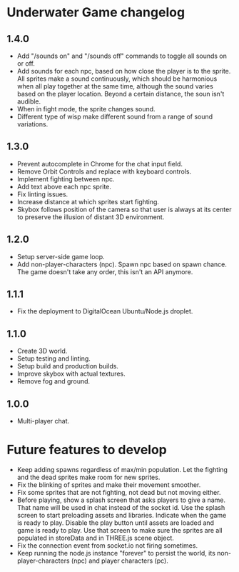 # Underwater Game changelog

## 1.4.0
- Add "/sounds on" and "/sounds off" commands to toggle all sounds on or off.
- Add sounds for each npc, based on how close the player is to the sprite. All sprites make a sound continuously, which should be harmonious when all play together at the same time, although the sound varies based on the player location. Beyond a certain distance, the soun isn't audible.
- When in fight mode, the sprite changes sound.
- Different type of wisp make different sound from a range of sound variations.

## 1.3.0
- Prevent autocomplete in Chrome for the chat input field.
- Remove Orbit Controls and replace with keyboard controls.
- Implement fighting between npc.
- Add text above each npc sprite.
- Fix linting issues.
- Increase distance at which sprites start fighting.
- Skybox follows position of the camera so that user is always at its center to preserve the illusion of distant 3D environment.

## 1.2.0
- Setup server-side game loop.
- Add non-player-characters (npc). Spawn npc based on spawn chance. The game doesn't take any order, this isn't an API anymore.

## 1.1.1
- Fix the deployment to DigitalOcean Ubuntu/Node.js droplet.

## 1.1.0
- Create 3D world.
- Setup testing and linting.
- Setup build and production builds.
- Improve skybox with actual textures.
- Remove fog and ground.

## 1.0.0
- Multi-player chat.

# Future features to develop
- Keep adding spawns regardless of max/min population. Let the fighting and the dead sprites make room for new sprites.
- Fix the blinking of sprites and make their movement smoother.
- Fix some sprites that are not fighting, not dead but not moving either.
- Before playing, show a splash screen that asks players to give a name. That name will be used in chat instead of the socket id. Use the splash screen to start preloading assets and libraries. Indicate when the game is ready to play. Disable the play button until assets are loaded and game is ready to play. Use that screen to make sure the sprites are all populated in storeData and in THREE.js scene object.
- Fix the connection event from socket.io not firing sometimes.
- Keep running the node.js instance "forever" to persist the world, its non-player-characters (npc) and player characters (pc).
